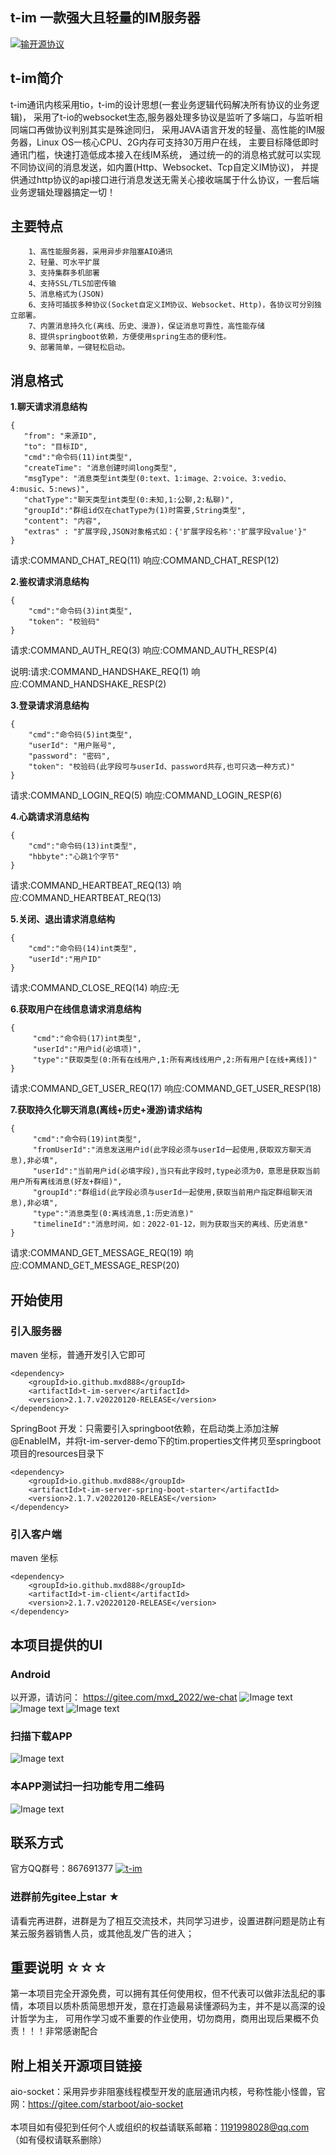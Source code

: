 ## t-im 一款强大且轻量的IM服务器

[![输开源协议](https://img.shields.io/badge/License-Apache--2.0-brightgreen.svg "Apache")](https://www.apache.org/licenses/LICENSE-2.0)
## t-im简介

t-im通讯内核采用tio，t-im的设计思想(一套业务逻辑代码解决所有协议的业务逻辑)，
采用了t-io的websocket生态,服务器处理多协议是监听了多端口，与监听相同端口再做协议判别其实是殊途同归，
采用JAVA语言开发的轻量、高性能的IM服务器，Linux OS一核心CPU、2G内存可支持30万用户在线，
主要目标降低即时通讯门槛，快速打造低成本接入在线IM系统，
通过统一的的消息格式就可以实现不同协议间的消息发送，如内置(Http、Websocket、Tcp自定义IM协议)，
并提供通过http协议的api接口进行消息发送无需关心接收端属于什么协议，一套后端业务逻辑处理器搞定一切！  

## 主要特点
        1、高性能服务器，采用异步非阻塞AIO通讯
        2、轻量、可水平扩展
        3、支持集群多机部署
        4、支持SSL/TLS加密传输
        5、消息格式为(JSON)
        6、支持可插拔多种协议(Socket自定义IM协议、Websocket、Http)，各协议可分别独立部署。
        7、内置消息持久化(离线、历史、漫游)，保证消息可靠性，高性能存储
        8、提供springboot依赖，方便使用spring生态的便利性。
        9、部署简单，一键轻松启动。


## 消息格式

 **1.聊天请求消息结构** 
 ```
{
    "from": "来源ID",
    "to": "目标ID",
    "cmd":"命令码(11)int类型",
    "createTime": "消息创建时间long类型",
    "msgType": "消息类型int类型(0:text、1:image、2:voice、3:vedio、4:music、5:news)",
    "chatType":"聊天类型int类型(0:未知,1:公聊,2:私聊)",
    "groupId":"群组id仅在chatType为(1)时需要,String类型",
    "content": "内容",
    "extras" : "扩展字段,JSON对象格式如：{'扩展字段名称':'扩展字段value'}"
}
```
请求:COMMAND_CHAT_REQ(11) 响应:COMMAND_CHAT_RESP(12)

 **2.鉴权请求消息结构** 
```
{
    "cmd":"命令码(3)int类型",
    "token": "校验码"
}
```
请求:COMMAND_AUTH_REQ(3) 响应:COMMAND_AUTH_RESP(4)

说明:请求:COMMAND_HANDSHAKE_REQ(1) 响应:COMMAND_HANDSHAKE_RESP(2)

 **3.登录请求消息结构** 
```
{
    "cmd":"命令码(5)int类型",
    "userId": "用户账号",
    "password": "密码",
    "token": "校验码(此字段可与userId、password共存,也可只选一种方式)"
}
```
请求:COMMAND_LOGIN_REQ(5) 响应:COMMAND_LOGIN_RESP(6)

 **4.心跳请求消息结构** 
```
{
    "cmd":"命令码(13)int类型",
    "hbbyte":"心跳1个字节"
}
```
请求:COMMAND_HEARTBEAT_REQ(13) 响应:COMMAND_HEARTBEAT_REQ(13)

 **5.关闭、退出请求消息结构** 
```
{
    "cmd":"命令码(14)int类型",
    "userId":"用户ID"
}
```
请求:COMMAND_CLOSE_REQ(14) 响应:无

 **6.获取用户在线信息请求消息结构** 
```
{
     "cmd":"命令码(17)int类型",
     "userId":"用户id(必填项)",
     "type":"获取类型(0:所有在线用户,1:所有离线线用户,2:所有用户[在线+离线])"
}
```
请求:COMMAND_GET_USER_REQ(17) 响应:COMMAND_GET_USER_RESP(18)

**7.获取持久化聊天消息(离线+历史+漫游)请求结构** 
```
{
     "cmd":"命令码(19)int类型",
     "fromUserId":"消息发送用户id(此字段必须与userId一起使用,获取双方聊天消息),非必填",
     "userId":"当前用户id(必填字段),当只有此字段时,type必须为0，意思是获取当前用户所有离线消息(好友+群组)",
     "groupId":"群组id(此字段必须与userId一起使用,获取当前用户指定群组聊天消息),非必填",
     "type":"消息类型(0:离线消息,1:历史消息)"
     "timelineId":"消息时间，如：2022-01-12，则为获取当天的离线、历史消息"
}
```
请求:COMMAND_GET_MESSAGE_REQ(19) 响应:COMMAND_GET_MESSAGE_RESP(20)

## 开始使用

### 引入服务器
maven 坐标，普通开发引入它即可
```text
<dependency>
    <groupId>io.github.mxd888</groupId>
    <artifactId>t-im-server</artifactId>
    <version>2.1.7.v20220120-RELEASE</version>
</dependency>
```
SpringBoot 开发：只需要引入springboot依赖，在启动类上添加注解@EnableIM，并将t-im-server-demo下的tim.properties文件拷贝至springboot项目的resources目录下
```text
<dependency>
    <groupId>io.github.mxd888</groupId>
    <artifactId>t-im-server-spring-boot-starter</artifactId>
    <version>2.1.7.v20220120-RELEASE</version>
</dependency>
```

### 引入客户端
maven 坐标
```text
<dependency>
    <groupId>io.github.mxd888</groupId>
    <artifactId>t-im-client</artifactId>
    <version>2.1.7.v20220120-RELEASE</version>
</dependency>
```

## 本项目提供的UI
### Android 
以开源，请访问： https://gitee.com/mxd_2022/we-chat
![Image text](https://gitee.com/mxd_2022/we-chat/raw/master/images/1.jpg)
![Image text](https://gitee.com/mxd_2022/we-chat/raw/master/images/4.jpg)
![Image text](https://gitee.com/mxd_2022/we-chat/raw/master/images/7.png)
### 扫描下载APP
![Image text](https://gitee.com/mxd_2022/we-chat/raw/master/images/APP_Download.png)
### 本APP测试扫一扫功能专用二维码
![Image text](https://gitee.com/mxd_2022/we-chat/raw/master/images/测试扫一扫专用二维码.png)
## 联系方式

   官方QQ群号：867691377 
   <a target="_blank"  href="https://jq.qq.com/?_wv=1027&k=Gd6P6BcT">
   <img border="0" src="//pub.idqqimg.com/wpa/images/group.png" alt="t-im" title="t-im"></a><br>

### 进群前先gitee上star ★
   请看完再进群，进群是为了相互交流技术，共同学习进步，设置进群问题是防止有某云服务器销售人员，或其他乱发广告的进入；

## 重要说明 ☆☆☆

   第一本项目完全开源免费，可以拥有其任何使用权，但不代表可以做非法乱纪的事情，本项目以质朴质简思想开发，意在打造最易读懂源码为主，并不是以高深的设计哲学为主，
   可用作学习或不重要的作业使用，切勿商用，商用出现后果概不负责！！！非常感谢配合

## 附上相关开源项目链接
   
   aio-socket：采用异步非阻塞线程模型开发的底层通讯内核，号称性能小怪兽，官网：https://gitee.com/starboot/aio-socket  <br>    
   本项目如有侵犯到任何个人或组织的权益请联系邮箱：1191998028@qq.com （如有侵权请联系删除）